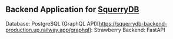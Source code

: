 ## Backend Application for [SquerryDB](https://squerrydb-frontend-production.up.railway.app/)

Database: PostgreSQL
(GraphQL API)[https://squerrydb-backend-production.up.railway.app/graphql]: Strawberry
Backend: FastAPI
